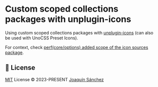 # Custom scoped collections packages with unplugin-icons

Using custom scoped collections packages with [unplugin-icons](https://github.com/unplugin/unplugin-icons) (can also be used with UnoCSS Preset Icons).

For context, check [perf(core/options) added scope of the icon sources package](https://github.com/unplugin/unplugin-icons/pull/341).

## 📄 License

[MIT](https://github.com/userquin/custom-scoped-unplugin-icons-loader/blob/main/LICENSE) License &copy; 2023-PRESENT [Joaquín Sánchez](https://github.com/userquin)
